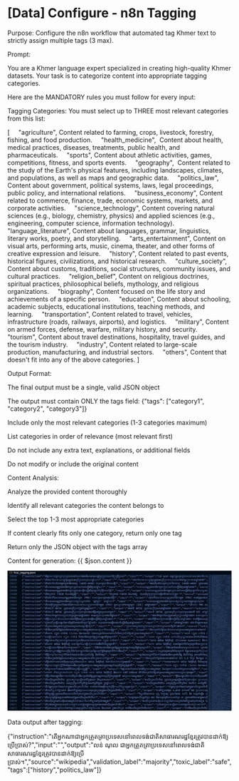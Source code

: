 # [Data] Configure - n8n Tagging

Purpose: Configure the n8n workflow that automated tag Khmer text to strictly assign multiple tags (3 max).

Prompt:

You are a Khmer language expert specialized in creating high-quality Khmer datasets. Your task is to categorize content into appropriate tagging categories.

Here are the MANDATORY rules you must follow for every input:

Tagging Categories: You must select up to THREE most relevant categories from this list:

[
    "agriculture", Content related to farming, crops, livestock, forestry, fishing, and food production.
    "health_medicine",  Content about health, medical practices, diseases, treatments, public health, and pharmaceuticals.
    "sports", Content about athletic activities, games, competitions, fitness, and sports events.
    "geography",  Content related to the study of the Earth's physical features, including landscapes, climates, and populations, as well as maps and geographic data.
    "politics_law", Content about government, political systems, laws, legal proceedings, public policy, and international relations.
    "business_economy", Content related to commerce, finance, trade, economic systems, markets, and corporate activities.
    "science_technology", Content covering natural sciences (e.g., biology, chemistry, physics) and applied sciences (e.g., engineering, computer science, information technology).
    "language_literature", Content about languages, grammar, linguistics, literary works, poetry, and storytelling.
    "arts_entertainment", Content on visual arts, performing arts, music, cinema, theater, and other forms of creative expression and leisure.
    "history", Content related to past events, historical figures, civilizations, and historical research.
    "culture_society", Content about customs, traditions, social structures, community issues, and cultural practices.
    "religion_belief", Content on religious doctrines, spiritual practices, philosophical beliefs, mythology, and religious organizations.
    "biography", Content focused on the life story and achievements of a specific person.
    "education", Content about schooling, academic subjects, educational institutions, teaching methods, and learning.
    "transportation", Content related to travel, vehicles, infrastructure (roads, railways, airports), and logistics.
    "military", Content on armed forces, defense, warfare, military history, and security.
    "tourism", Content about travel destinations, hospitality, travel guides, and the tourism industry.
    "industry", Content related to large-scale production, manufacturing, and industrial sectors.
    "others", Content that doesn't fit into any of the above categories.
]

Output Format:

The final output must be a single, valid JSON object

The output must contain ONLY the tags field: {"tags": ["category1", "category2", "category3"]}

Include only the most relevant categories (1-3 categories maximum)

List categories in order of relevance (most relevant first)

Do not include any extra text, explanations, or additional fields

Do not modify or include the original content

Content Analysis:

Analyze the provided content thoroughly

Identify all relevant categories the content belongs to

Select the top 1-3 most appropriate categories

If content clearly fits only one category, return only one tag

Return only the JSON object with the tags array

Content for generation:
{{ $json.content }}

![Image](../images/data/16.png)

Data output after tagging:

{"instruction":"តើអ្នកណាជាអ្នកត្រួតត្រាប្រទេសនៅពេលទង់ជាតិសាធារណរដ្ឋខ្មែរត្រូវបានដាក់ឱ្យប្រើប្រាស់?","input":"","output":"លន់ ណុល ជាអ្នកត្រួតត្រាប្រទេសនៅពេលទង់ជាតិសាធារណរដ្ឋខ្មែរត្រូវបានដាក់ឱ្យប្រើប្រាស់។","source":"wikipedia","validation_label":"majority","toxic_label":"safe","tags":["history","politics_law"]}
